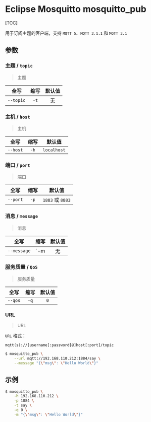# Eclipse Mosquitto mosquitto_pub

[TOC]

用于订阅主题的客户端，支持 `MQTT 5`、`MQTT 3.1.1` 和 `MQTT 3.1`

## 参数

### 主题 / `topic`

> 主题

|   全写    | 缩写 | 默认值 |
| :-------: | :--: | :----: |
| `--topic` | `-t` |   无   |

### 主机 / `host`

> 主机

|   全写   | 缩写 |   默认值    |
| :------: | :--: | :---------: |
| `--host` | `-h` | `localhost` |

### 端口 / `port`

> 端口

|   全写   | 缩写 |      默认值      |
| :------: | :--: | :--------------: |
| `--port` | `-p` | `1883` 或 `8883` |

### 消息 / `message`

> 消息

|    全写     | 缩写 | 默认值 |
| :---------: | :--: | :----: |
| `--message` | `-m  |   无   |

### 服务质量 / `QoS`

> 服务质量

|  全写   | 缩写 | 默认值 |
| :-----: | :--: | :----: |
| `--qos` | `-q` |  `0`   |

### URL

> URL

`URL` 格式：

```url
mqtt(s)://[username[:password]@]host[:port]/topic
```

```bash
$ mosquitto_pub \
    --url mqtt://192.168.110.212:1884/say \
    --message "{\"msg\": \"Hello World\"}"
```

## 示例

```bash
$ mosquitto_pub \
    -h 192.168.110.212 \
    -p 1884 \
    -t say \
    -q 0 \
    -m "{\"msg\": \"Hello World\"}"

```
